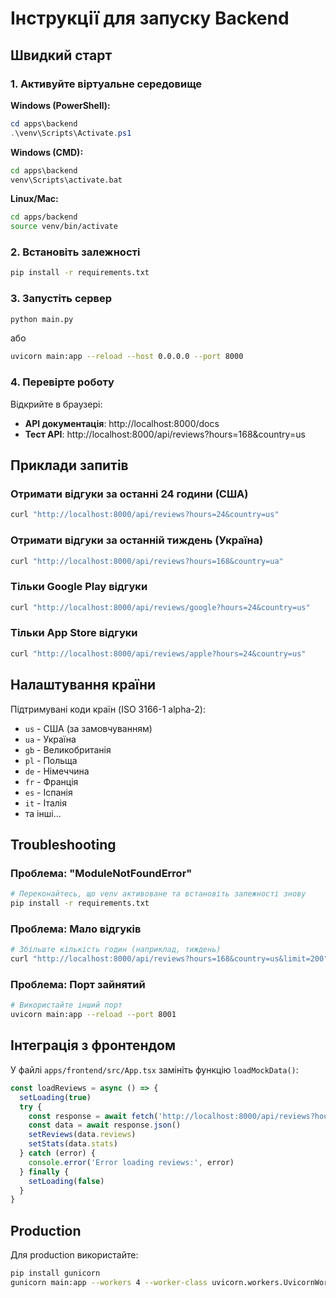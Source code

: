 # Інструкції для запуску Backend

## Швидкий старт

### 1. Активуйте віртуальне середовище

**Windows (PowerShell):**
```powershell
cd apps\backend
.\venv\Scripts\Activate.ps1
```

**Windows (CMD):**
```cmd
cd apps\backend
venv\Scripts\activate.bat
```

**Linux/Mac:**
```bash
cd apps/backend
source venv/bin/activate
```

### 2. Встановіть залежності

```bash
pip install -r requirements.txt
```

### 3. Запустіть сервер

```bash
python main.py
```

або

```bash
uvicorn main:app --reload --host 0.0.0.0 --port 8000
```

### 4. Перевірте роботу

Відкрийте в браузері:
- **API документація**: http://localhost:8000/docs
- **Тест API**: http://localhost:8000/api/reviews?hours=168&country=us

## Приклади запитів

### Отримати відгуки за останні 24 години (США)
```bash
curl "http://localhost:8000/api/reviews?hours=24&country=us"
```

### Отримати відгуки за останній тиждень (Україна)
```bash
curl "http://localhost:8000/api/reviews?hours=168&country=ua"
```

### Тільки Google Play відгуки
```bash
curl "http://localhost:8000/api/reviews/google?hours=24&country=us"
```

### Тільки App Store відгуки
```bash
curl "http://localhost:8000/api/reviews/apple?hours=24&country=us"
```

## Налаштування країни

Підтримувані коди країн (ISO 3166-1 alpha-2):
- `us` - США (за замовчуванням)
- `ua` - Україна
- `gb` - Великобританія
- `pl` - Польща
- `de` - Німеччина
- `fr` - Франція
- `es` - Іспанія
- `it` - Італія
- та інші...

## Troubleshooting

### Проблема: "ModuleNotFoundError"
```bash
# Переконайтесь, що venv активоване та встановіть залежності знову
pip install -r requirements.txt
```

### Проблема: Мало відгуків
```bash
# Збільште кількість годин (наприклад, тиждень)
curl "http://localhost:8000/api/reviews?hours=168&country=us&limit=200"
```

### Проблема: Порт зайнятий
```bash
# Використайте інший порт
uvicorn main:app --reload --port 8001
```

## Інтеграція з фронтендом

У файлі `apps/frontend/src/App.tsx` замініть функцію `loadMockData()`:

```typescript
const loadReviews = async () => {
  setLoading(true)
  try {
    const response = await fetch('http://localhost:8000/api/reviews?hours=24&country=us')
    const data = await response.json()
    setReviews(data.reviews)
    setStats(data.stats)
  } catch (error) {
    console.error('Error loading reviews:', error)
  } finally {
    setLoading(false)
  }
}
```

## Production

Для production використайте:

```bash
pip install gunicorn
gunicorn main:app --workers 4 --worker-class uvicorn.workers.UvicornWorker --bind 0.0.0.0:8000
```

